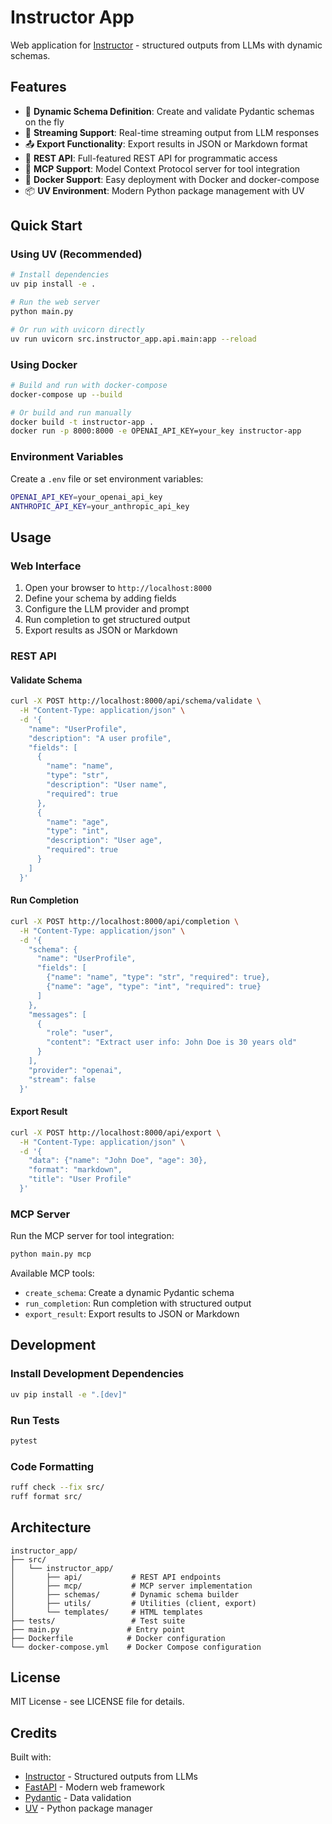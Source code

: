 # Instructor App

Web application for [Instructor](https://github.com/567-labs/instructor) - structured outputs from LLMs with dynamic schemas.

## Features

- 🎯 **Dynamic Schema Definition**: Create and validate Pydantic schemas on the fly
- 🌊 **Streaming Support**: Real-time streaming output from LLM responses
- 📤 **Export Functionality**: Export results in JSON or Markdown format
- 🔌 **REST API**: Full-featured REST API for programmatic access
- 🤖 **MCP Support**: Model Context Protocol server for tool integration
- 🐳 **Docker Support**: Easy deployment with Docker and docker-compose
- 📦 **UV Environment**: Modern Python package management with UV

## Quick Start

### Using UV (Recommended)

```bash
# Install dependencies
uv pip install -e .

# Run the web server
python main.py

# Or run with uvicorn directly
uv run uvicorn src.instructor_app.api.main:app --reload
```

### Using Docker

```bash
# Build and run with docker-compose
docker-compose up --build

# Or build and run manually
docker build -t instructor-app .
docker run -p 8000:8000 -e OPENAI_API_KEY=your_key instructor-app
```

### Environment Variables

Create a `.env` file or set environment variables:

```bash
OPENAI_API_KEY=your_openai_api_key
ANTHROPIC_API_KEY=your_anthropic_api_key
```

## Usage

### Web Interface

1. Open your browser to `http://localhost:8000`
2. Define your schema by adding fields
3. Configure the LLM provider and prompt
4. Run completion to get structured output
5. Export results as JSON or Markdown

### REST API

#### Validate Schema

```bash
curl -X POST http://localhost:8000/api/schema/validate \
  -H "Content-Type: application/json" \
  -d '{
    "name": "UserProfile",
    "description": "A user profile",
    "fields": [
      {
        "name": "name",
        "type": "str",
        "description": "User name",
        "required": true
      },
      {
        "name": "age",
        "type": "int",
        "description": "User age",
        "required": true
      }
    ]
  }'
```

#### Run Completion

```bash
curl -X POST http://localhost:8000/api/completion \
  -H "Content-Type: application/json" \
  -d '{
    "schema": {
      "name": "UserProfile",
      "fields": [
        {"name": "name", "type": "str", "required": true},
        {"name": "age", "type": "int", "required": true}
      ]
    },
    "messages": [
      {
        "role": "user",
        "content": "Extract user info: John Doe is 30 years old"
      }
    ],
    "provider": "openai",
    "stream": false
  }'
```

#### Export Result

```bash
curl -X POST http://localhost:8000/api/export \
  -H "Content-Type: application/json" \
  -d '{
    "data": {"name": "John Doe", "age": 30},
    "format": "markdown",
    "title": "User Profile"
  }'
```

### MCP Server

Run the MCP server for tool integration:

```bash
python main.py mcp
```

Available MCP tools:
- `create_schema`: Create a dynamic Pydantic schema
- `run_completion`: Run completion with structured output
- `export_result`: Export results to JSON or Markdown

## Development

### Install Development Dependencies

```bash
uv pip install -e ".[dev]"
```

### Run Tests

```bash
pytest
```

### Code Formatting

```bash
ruff check --fix src/
ruff format src/
```

## Architecture

```
instructor_app/
├── src/
│   └── instructor_app/
│       ├── api/           # REST API endpoints
│       ├── mcp/           # MCP server implementation
│       ├── schemas/       # Dynamic schema builder
│       ├── utils/         # Utilities (client, export)
│       └── templates/     # HTML templates
├── tests/                 # Test suite
├── main.py               # Entry point
├── Dockerfile            # Docker configuration
└── docker-compose.yml    # Docker Compose configuration
```

## License

MIT License - see LICENSE file for details.

## Credits

Built with:
- [Instructor](https://github.com/567-labs/instructor) - Structured outputs from LLMs
- [FastAPI](https://fastapi.tiangolo.com/) - Modern web framework
- [Pydantic](https://docs.pydantic.dev/) - Data validation
- [UV](https://github.com/astral-sh/uv) - Python package manager
